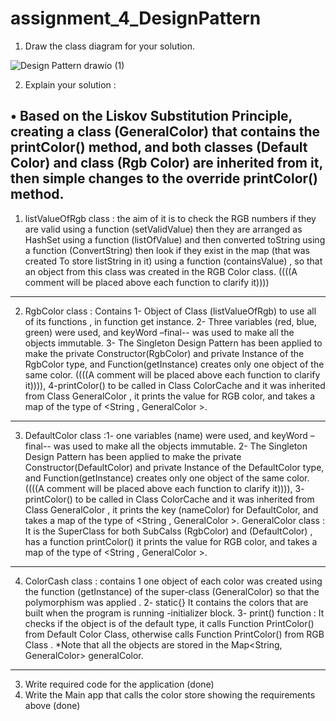 
# assignment_4_DesignPattern

1. Draw the class diagram for your solution.

![Design Pattern drawio (1)](https://user-images.githubusercontent.com/99614732/198826522-fcb6160c-7684-4115-b402-0a28476489a6.png)


2. Explain your solution :

•	Based on the Liskov Substitution Principle, creating a class (GeneralColor) that contains the printColor() method, and both classes (Default Color) and class (Rgb Color) are inherited from it, then simple changes to the override printColor() method.
----
1.	listValueOfRgb class : the aim of it is to check the RGB numbers if they are valid using a function (setValidValue) then they are arranged as HashSet using a function (listOfValue) and then converted toString using a function (ConvertString) then look if they exist in the map (that was created To store listString in it) using a function (containsValue) ,
so that an object from this class was created in the RGB Color class.
((((A comment will be placed above each function to clarify it))))
----
2.	RgbColor class : Contains 1-  Object of Class (listValueOfRgb) to use all of its functions , in function get instance. 2- Three variables (red, blue, green) were used, and keyWord –final-- was used to make all the objects immutable. 3- The Singleton Design Pattern has been applied to make the private Constructor(RgbColor) and private Instance of the RgbColor type, and Function(getInstance) creates only one object of the same color.
((((A comment will be placed above each function to clarify it)))), 4-printColor() to be called in Class ColorCache and it was inherited from Class GeneralColor , it prints the value for RGB color, and takes a map of the type of <String , GeneralColor >.
----
3.	DefaultColor class :1- one variables (name) were used, and keyWord –final-- was used to make all the objects immutable. 2- The Singleton Design Pattern has been applied to make the private Constructor(DefaultColor) and private Instance of the DefaultColor type, and Function(getInstance) creates only one object of the same color.
((((A comment will be placed above each function to clarify it)))), 3- printColor() to be called in Class ColorCache and it was inherited from Class GeneralColor , it prints the key (nameColor) for DefaultColor, and takes a map of the type of <String , GeneralColor >.
GeneralColor class : It is the SuperClass for both SubCalss (RgbColor) and (DefaultColor) , has a function printColor() it prints the value for RGB color, and takes a map of the type of <String , GeneralColor >.
----
4.	ColorCash class : contains 1 one object of each color was created using the function (getInstance) of the super-class (GeneralColor) so that the polymorphism was applied .
2- static{} It contains the colors that are built when the program is running -initializer block. 3- print() function : It checks if the object is of the default type, it calls Function PrintColor() from Default Color Class, otherwise calls Function PrintColor() from RGB Class .
*Note that all the objects are stored in the Map<String, GeneralColor> generalColor.
----


3. Write required code for the application
(done)
4. Write the Main app that calls the color store showing the requirements above
(done)
